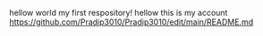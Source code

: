 hellow world
my first respository!
hellow this is my account
https://github.com/Pradip3010/Pradip3010/edit/main/README.md
